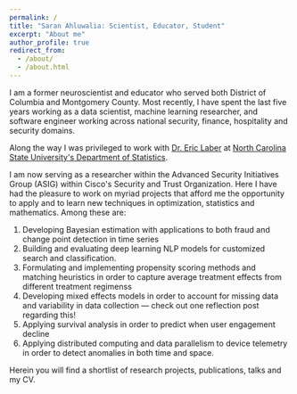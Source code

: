 ```yaml
---
permalink: /
title: "Saran Ahluwalia: Scientist, Educator, Student"
excerpt: "About me"
author_profile: true
redirect_from: 
  - /about/
  - /about.html
---
```



<!-- Greetings and welcome!
====== -->
I am a former neuroscientist and educator who served both District of Columbia and Montgomery County. Most recently, I have spent the last five years working as a data scientist, machine learning researcher, and software engineer working across national security, finance, hospitality and security domains.

Along the way I was privileged to work with [Dr. Eric Laber](http://www.laber-labs.com/) at [North Carolina State University's Department of Statistics](https://statistics.sciences.ncsu.edu/).

 I am now serving as a researcher within the Advanced Security Initiatives Group (ASIG) within Cisco's Security and Trust Organization. Here I have had the pleasure to work on myriad projects that afford me the opportunity to apply and to learn new techniques in optimization, statistics and mathematics. Among these are: 

1. Developing Bayesian estimation with applications to both fraud and change point detection in time series
2. Building and evaluating deep learning NLP models for customized search and classification.
3. Formulating and implementing propensity scoring methods and matching heuristics in order to capture average treatment effects from different treatment regimenss
4. Developing mixed effects models in order to account for missing data and variability in data collection — check out one reflection post regarding this!
5. Applying survival analysis in order to predict when user engagement decline
6. Applying distributed computing and data parallelism to device telemetry in order to detect anomalies in both time and space.

Herein you will find a shortlist of research projects, publications, talks and my CV.

<!-- Example: editing a markdown file for a talk
![Editing a markdown file for a talk](/images/editing-talk.png) -->

